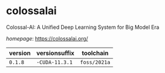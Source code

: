 # colossalai

Colossal-AI: A Unified Deep Learning System for Big Model Era

*homepage*: <https://colossalai.org/>

version | versionsuffix | toolchain
--------|---------------|----------
``0.1.8`` | ``-CUDA-11.3.1`` | ``foss/2021a``
